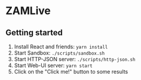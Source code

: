 # ZAMLive

## Getting started

1. Install React and friends: `yarn install`
1. Start Sandbox: `./scripts/sandbox.sh`
1. Start HTTP-JSON server: `./scripts/http-json.sh`
1. Start Web-UI server: `yarn start`
1. Click on the "Click me!" button to some results
